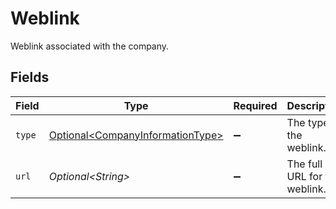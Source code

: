 # Weblink

Weblink associated with the company.


## Fields

| Field                                                                                  | Type                                                                                   | Required                                                                               | Description                                                                            |
| -------------------------------------------------------------------------------------- | -------------------------------------------------------------------------------------- | -------------------------------------------------------------------------------------- | -------------------------------------------------------------------------------------- |
| `type`                                                                                 | [Optional\<CompanyInformationType>](../../models/components/CompanyInformationType.md) | :heavy_minus_sign:                                                                     | The type of the weblink.                                                               |
| `url`                                                                                  | *Optional\<String>*                                                                    | :heavy_minus_sign:                                                                     | The full URL for the weblink.                                                          |